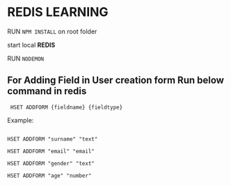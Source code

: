 <h1>REDIS LEARNING</h1>

RUN <CODE>NPM INSTALL</CODE> on root folder

start local <B>REDIS</B> 

RUN <CODE>NODEMON</CODE>

<h2>For Adding Field in User creation form Run below command in redis</h2>

<code> HSET ADDFORM {fieldname} {fieldtype}</code>

Example:



```HSET ADDFORM "name" "text"

HSET ADDFORM "surname" "text"

HSET ADDFORM "email" "email"

HSET ADDFORM "gender" "text"

HSET ADDFORM "age" "number"


